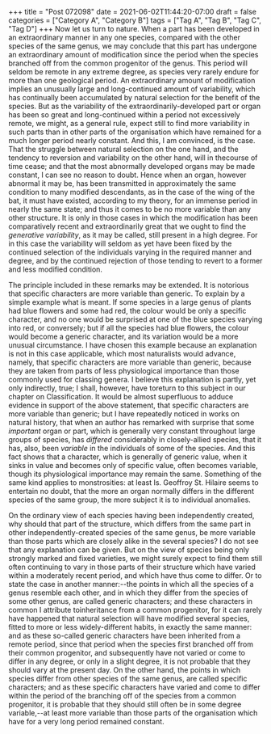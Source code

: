 +++
title = "Post 072098"
date = 2021-06-02T11:44:20-07:00
draft = false
categories = ["Category A", "Category B"]
tags = ["Tag A", "Tag B", "Tag C", "Tag D"]
+++
Now let us turn to nature. When a part has been developed in an extraordinary manner in any one species, compared with the other species of the same genus, we may conclude that this part has undergone an extraordinary amount of modification since the period when the species branched off from the common progenitor of the genus. This period will seldom be remote in any extreme degree, as species very rarely endure for more than one geological period. An extraordinary amount of modification implies an unusually large and long-continued amount of variability, which has continually been accumulated by natural selection for the benefit of the species. But as the variability of the extraordinarily-developed part or organ has been so great and long-continued within a period not excessively remote, we might, as a general rule, expect still to find more variability in such parts than in other parts of the organisation which have remained for a much longer period nearly constant. And this, I am convinced, is the case. That the struggle between natural selection on the one hand, and the tendency to reversion and variability on the other hand, will in thecourse of time cease; and that the most abnormally developed organs may be made constant, I can see no reason to doubt. Hence when an organ, however abnormal it may be, has been transmitted in approximately the same condition to many modified descendants, as in the case of the wing of the bat, it must have existed, according to my theory, for an immense period in nearly the same state; and thus it comes to be no more variable than any other structure. It is only in those cases in which the modification has been comparatively recent and extraordinarily great that we ought to find the _generative variability_, as it may be called, still present in a high degree. For in this case the variability will seldom as yet have been fixed by the continued selection of the individuals varying in the required manner and degree, and by the continued rejection of those tending to revert to a former and less modified condition.

The principle included in these remarks may be extended. It is notorious that specific characters are more variable than generic. To explain by a simple example what is meant. If some species in a large genus of plants had blue flowers and some had red, the colour would be only a specific character, and no one would be surprised at one of the blue species varying into red, or conversely; but if all the species had blue flowers, the colour would become a generic character, and its variation would be a more unusual circumstance. I have chosen this example because an explanation is not in this case applicable, which most naturalists would advance, namely, that specific characters are more variable than generic, because they are taken from parts of less physiological importance than those commonly used for classing genera. I believe this explanation is partly, yet only indirectly, true; I shall, however, have toreturn to this subject in our chapter on Classification. It would be almost superfluous to adduce evidence in support of the above statement, that specific characters are more variable than generic; but I have repeatedly noticed in works on natural history, that when an author has remarked with surprise that some _important_ organ or part, which is generally very constant throughout large groups of species, has _differed_ considerably in closely-allied species, that it has, also, been _variable_ in the individuals of some of the species. And this fact shows that a character, which is generally of generic value, when it sinks in value and becomes only of specific value, often becomes variable, though its physiological importance may remain the same. Something of the same kind applies to monstrosities: at least Is. Geoffroy St. Hilaire seems to entertain no doubt, that the more an organ normally differs in the different species of the same group, the more subject it is to individual anomalies.

On the ordinary view of each species having been independently created, why should that part of the structure, which differs from the same part in other independently-created species of the same genus, be more variable than those parts which are closely alike in the several species? I do not see that any explanation can be given. But on the view of species being only strongly marked and fixed varieties, we might surely expect to find them still often continuing to vary in those parts of their structure which have varied within a moderately recent period, and which have thus come to differ. Or to state the case in another manner:--the points in which all the species of a genus resemble each other, and in which they differ from the species of some other genus, are called generic characters; and these characters in common I attribute toinheritance from a common progenitor, for it can rarely have happened that natural selection will have modified several species, fitted to more or less widely-different habits, in exactly the same manner: and as these so-called generic characters have been inherited from a remote period, since that period when the species first branched off from their common progenitor, and subsequently have not varied or come to differ in any degree, or only in a slight degree, it is not probable that they should vary at the present day. On the other hand, the points in which species differ from other species of the same genus, are called specific characters; and as these specific characters have varied and come to differ within the period of the branching off of the species from a common progenitor, it is probable that they should still often be in some degree variable,--at least more variable than those parts of the organisation which have for a very long period remained constant.
